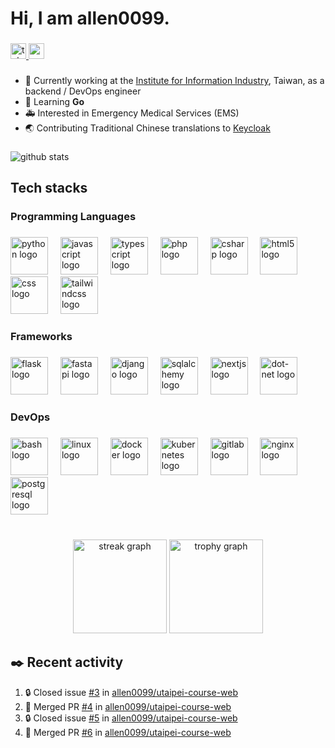 
<h1 align="left">Hi, I am allen0099.</h1>

###

<div align="left">
  <a href="https://t.me/allen0099" target="_blank">
    <img src="https://img.shields.io/static/v1?message=Telegram&logo=telegram&label=&color=2CA5E0&logoColor=white&labelColor=&style=for-the-badge" height="25" alt="telegram logo"  />
  </a>
  <a href="mailto:mailto:allen0099@sudo.host" target="_blank">
    <img src="https://img.shields.io/static/v1?message=Gmail&logo=gmail&label=&color=D14836&logoColor=white&labelColor=&style=for-the-badge" height="25" alt="gmail logo"  />
  </a>
</div>

###

- 🔭 Currently working at the [Institute for Information Industry](https://www.iii.org.tw/en), Taiwan, as a backend / DevOps engineer  
- 🌱 Learning **Go**  
- 🚑 Interested in Emergency Medical Services (EMS)  
- 🌏 Contributing Traditional Chinese translations to [Keycloak](https://github.com/keycloak/keycloak)

###

<picture decoding="async" loading="lazy">
  <img alt="github stats" src="https://pixel-profile.vercel.app/api/github-stats?username=allen0099">
</picture>

###

<h2 align="left">Tech stacks</h2>

###

<h3 align="left">Programming Languages</h3>

###

<div align="left">
  <img src="https://cdn.jsdelivr.net/gh/devicons/devicon/icons/python/python-original.svg" height="60" alt="python logo"  />
  <img width="12" />
  <img src="https://cdn.jsdelivr.net/gh/devicons/devicon/icons/javascript/javascript-original.svg" height="60" alt="javascript logo"  />
  <img width="12" />
  <img src="https://cdn.jsdelivr.net/gh/devicons/devicon/icons/typescript/typescript-original.svg" height="60" alt="typescript logo"  />
  <img width="12" />
  <img src="https://cdn.jsdelivr.net/gh/devicons/devicon/icons/php/php-original.svg" height="60" alt="php logo"  />
  <img width="12" />
  <img src="https://cdn.jsdelivr.net/gh/devicons/devicon/icons/csharp/csharp-original.svg" height="60" alt="csharp logo"  />
  <img width="12" />
  <img src="https://cdn.jsdelivr.net/gh/devicons/devicon/icons/html5/html5-original.svg" height="60" alt="html5 logo"  />
  <img width="12" />
  <img src="https://cdn.jsdelivr.net/gh/devicons/devicon/icons/css3/css3-original.svg" height="60" alt="css logo"  />
  <img width="12" />
  <img src="https://cdn.jsdelivr.net/gh/devicons/devicon/icons/tailwindcss/tailwindcss-original-wordmark.svg" height="60" alt="tailwindcss logo"  />
</div>

###

<h3 align="left">Frameworks</h3>

###

<div align="left">
  <img src="https://cdn.jsdelivr.net/gh/devicons/devicon/icons/flask/flask-original.svg" height="60" alt="flask logo"  />
  <img width="12" />
  <img src="https://cdn.jsdelivr.net/gh/devicons/devicon/icons/fastapi/fastapi-original.svg" height="60" alt="fastapi logo"  />
  <img width="12" />
  <img src="https://cdn.jsdelivr.net/gh/devicons/devicon/icons/django/django-plain.svg" height="60" alt="django logo"  />
  <img width="12" />
  <img src="https://cdn.jsdelivr.net/gh/devicons/devicon/icons/sqlalchemy/sqlalchemy-original.svg" height="60" alt="sqlalchemy logo"  />
  <img width="12" />
  <img src="https://cdn.jsdelivr.net/gh/devicons/devicon/icons/nextjs/nextjs-original.svg" height="60" alt="nextjs logo"  />
  <img width="12" />
  <img src="https://cdn.jsdelivr.net/gh/devicons/devicon/icons/dot-net/dot-net-original.svg" height="60" alt="dot-net logo"  />
</div>

###

<h3 align="left">DevOps</h3>

###

<div align="left">
  <img src="https://cdn.jsdelivr.net/gh/devicons/devicon/icons/bash/bash-original.svg" height="60" alt="bash logo"  />
  <img width="12" />
  <img src="https://cdn.jsdelivr.net/gh/devicons/devicon/icons/linux/linux-original.svg" height="60" alt="linux logo"  />
  <img width="12" />
  <img src="https://cdn.jsdelivr.net/gh/devicons/devicon/icons/docker/docker-original.svg" height="60" alt="docker logo"  />
  <img width="12" />
  <img src="https://cdn.jsdelivr.net/gh/devicons/devicon/icons/kubernetes/kubernetes-plain.svg" height="60" alt="kubernetes logo"  />
  <img width="12" />
  <img src="https://cdn.jsdelivr.net/gh/devicons/devicon/icons/gitlab/gitlab-original.svg" height="60" alt="gitlab logo"  />
  <img width="12" />
  <img src="https://cdn.jsdelivr.net/gh/devicons/devicon/icons/nginx/nginx-original.svg" height="60" alt="nginx logo"  />
  <img width="12" />
  <img src="https://cdn.jsdelivr.net/gh/devicons/devicon/icons/postgresql/postgresql-original.svg" height="60" alt="postgresql logo"  />
</div>

###

<br clear="both">

<div align="center">
  <img src="https://streak-stats.demolab.com?user=allen0099&locale=en&mode=daily&theme=dracula&hide_border=true&border_radius=5&order=3" height="150" alt="streak graph"  />
  <img src="https://github-profile-trophy.vercel.app?username=allen0099&theme=dracula&column=-1&row=1&margin-w=8&margin-h=8&no-frame=true&order=4" height="150" alt="trophy graph"  />
</div>

###

<h2 align="left">✒️ Recent activity</h2>

<!--START_SECTION:activity-->
1. 🔒 Closed issue [#3](https://github.com/allen0099/utaipei-course-web/issues/3) in [allen0099/utaipei-course-web](https://github.com/allen0099/utaipei-course-web)
2. 🎉 Merged PR [#4](https://github.com/allen0099/utaipei-course-web/pull/4) in [allen0099/utaipei-course-web](https://github.com/allen0099/utaipei-course-web)
3. 🔒 Closed issue [#5](https://github.com/allen0099/utaipei-course-web/issues/5) in [allen0099/utaipei-course-web](https://github.com/allen0099/utaipei-course-web)
4. 🎉 Merged PR [#6](https://github.com/allen0099/utaipei-course-web/pull/6) in [allen0099/utaipei-course-web](https://github.com/allen0099/utaipei-course-web)
<!--END_SECTION:activity-->

###
